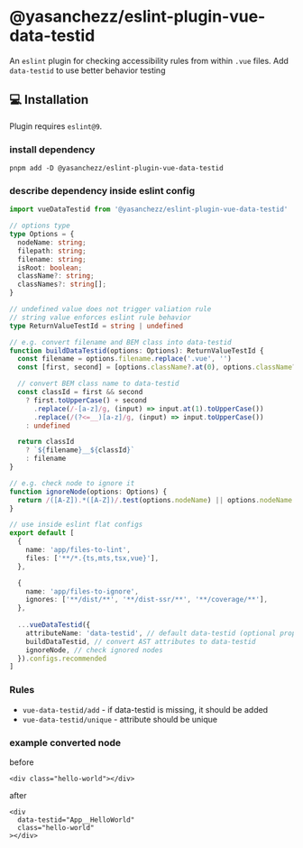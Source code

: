 # @yasanchezz/eslint-plugin-vue-data-testid

An `eslint` plugin for checking accessibility rules from within `.vue` files. Add `data-testid` to use better behavior testing

## 💻 Installation

Plugin requires `eslint@9`.

### install dependency

`pnpm add -D @yasanchezz/eslint-plugin-vue-data-testid`

### describe dependency inside eslint config

```typescript
import vueDataTestid from '@yasanchezz/eslint-plugin-vue-data-testid'

// options type
type Options = {
  nodeName: string;
  filepath: string;
  filename: string;
  isRoot: boolean;
  className?: string;
  classNames?: string[];
}

// undefined value does not trigger valiation rule
// string value enforces eslint rule behavior
type ReturnValueTestId = string | undefined

// e.g. convert filename and BEM class into data-testid
function buildDataTestid(options: Options): ReturnValueTestId {
  const filename = options.filename.replace('.vue', '')
  const [first, second] = [options.className?.at(0), options.className?.slice(1)]

  // convert BEM class name to data-testid
  const classId = first && second
    ? first.toUpperCase() + second
      .replace(/-[a-z]/g, (input) => input.at(1).toUpperCase())
      .replace(/(?<=__)[a-z]/g, (input) => input.toUpperCase())
    : undefined

  return classId
    ? `${filename}__${classId}`
    : filename
}

// e.g. check node to ignore it
function ignoreNode(options: Options) {
  return /([A-Z]).*([A-Z])/.test(options.nodeName) || options.nodeName.includes('-')
}

// use inside eslint flat configs
export default [
  {
    name: 'app/files-to-lint',
    files: ['**/*.{ts,mts,tsx,vue}'],
  },

  {
    name: 'app/files-to-ignore',
    ignores: ['**/dist/**', '**/dist-ssr/**', '**/coverage/**'],
  },
  
  ...vueDataTestid({
    attributeName: 'data-testid', // default data-testid (optional props)
    buildDataTestid, // convert AST attributes to data-testid
    ignoreNode, // check ignored nodes
  }).configs.recommended
]
```

### Rules
- `vue-data-testid/add` - if data-testid is missing, it should be added
- `vue-data-testid/unique` - attribute should be unique

### example converted node
before
```vue
<div class="hello-world"></div>
```

after
```vue
<div
  data-testid="App__HelloWorld"
  class="hello-world"
></div>
```
